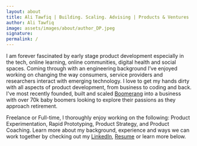 ```yaml
---
layout: about
title: Ali Tawfiq | Building. Scaling. Advising | Products & Ventures
author: Ali Tawfiq
image: assets/images/about/author_DP.jpeg
signature: 
permalink: /
---
```



I am forever fascinated by early stage product development especially in the tech, online learning, online communities, digital health and social spaces. Coming through with an engineering background I’ve enjoyed working on changing the way consumers, service providers and researchers interact with emerging technology. I love to get my hands dirty with all aspects of product development, from business to coding and back. I've most recently founded, built and scaled <a href="https://www.goboomerang.com" target="_blank">Boomerang</a> into a business with over 70k baby boomers looking to explore their passions as they approach retirement. 

Freelance or Full-time, I thoroughly enjoy working on the following: Product Experimentation, Rapid Prototyping, Product Strategy, and Product Coaching. Learn more about my background, experience and ways we can work together by checking out my <a href="https://www.linkedin.com/in/atawfiq/" target="_blank">LinkedIn</a>, <a href="/downloads/Ali_Tawfiq_Resume_0222.pdf" target="_blank">Resume</a> or learn more below. 
